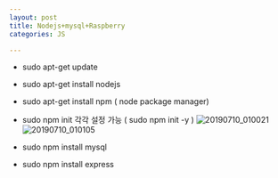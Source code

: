 ```yaml
---
layout: post
title: Nodejs+mysql+Raspberry
categories: JS

---
```



* sudo apt-get update
* sudo apt-get install nodejs
* sudo apt-get install npm ( node package manager)

* sudo npm init 각각 설정 가능 ( sudo npm init -y )
![20190710_010021](https://user-images.githubusercontent.com/47915302/60904590-4066d100-a2ae-11e9-9523-4c0428338d71.png)
![20190710_010105](https://user-images.githubusercontent.com/47915302/60904660-5bd1dc00-a2ae-11e9-8ed7-7a7a933a5a60.png)


* sudo npm install mysql 
* sudo npm install express

